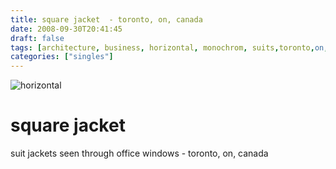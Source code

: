 ```yaml
---
title: square jacket  - toronto, on, canada
date: 2008-09-30T20:41:45
draft: false
tags: [architecture, business, horizontal, monochrom, suits,toronto,on, canada]
categories: ["singles"]
---
```

![horizontal](/p/sbr-20080930-3513090831.jpg)
<!--more-->
# square jacket 
suit jackets seen through office windows - toronto, on, canada
